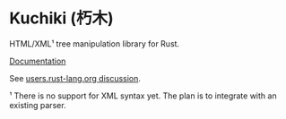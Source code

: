 Kuchiki (朽木)
==============

HTML/XML¹ tree manipulation library for Rust.

[Documentation](https://docs.rs/kuchiki)

See [users.rust-lang.org discussion](https://users.rust-lang.org/t/kuchiki-a-edit-no-longer-vaporware-html-xml-tree-manipulation-library/435).

¹ There is no support for XML syntax yet. The plan is to integrate with an existing parser.
